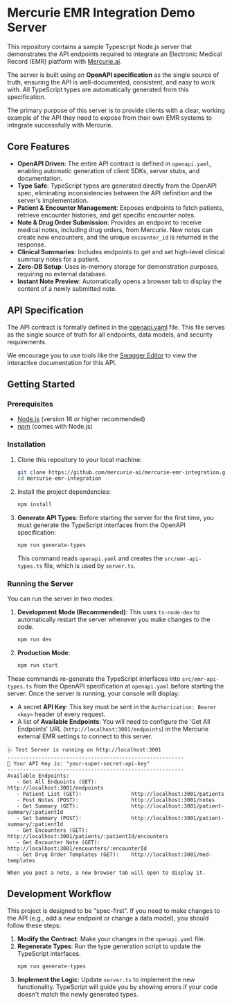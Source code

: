 # Mercurie EMR Integration Demo Server

This repository contains a sample Typescript Node.js server that demonstrates the API endpoints required to integrate an Electronic Medical Record (EMR) platform with [Mercurie.ai](https://www.mercurie.ai).

The server is built using an **OpenAPI specification** as the single source of truth, ensuring the API is well-documented, consistent, and easy to work with. All TypeScript types are automatically generated from this specification.

The primary purpose of this server is to provide clients with a clear, working example of the API they need to expose from their own EMR systems to integrate successfully with Mercurie.

## Core Features

*   **OpenAPI Driven**: The entire API contract is defined in `openapi.yaml`, enabling automatic generation of client SDKs, server stubs, and documentation.
*   **Type Safe**: TypeScript types are generated directly from the OpenAPI spec, eliminating inconsistencies between the API definition and the server's implementation.
*   **Patient & Encounter Management**: Exposes endpoints to fetch patients, retrieve encounter histories, and get specific encounter notes.
*   **Note & Drug Order Submission**: Provides an endpoint to receive medical notes, including drug orders, from Mercurie. New notes can create new encounters, and the unique `encounter_id` is returned in the response.
*   **Clinical Summaries**: Includes endpoints to get and set high-level clinical summary notes for a patient.
*   **Zero-DB Setup**: Uses in-memory storage for demonstration purposes, requiring no external database.
*   **Instant Note Preview**: Automatically opens a browser tab to display the content of a newly submitted note.

## API Specification

The API contract is formally defined in the [openapi.yaml](./openapi.yaml) file. This file serves as the single source of truth for all endpoints, data models, and security requirements.

We encourage you to use tools like the [Swagger Editor](https://editor-next.swagger.io/) to view the interactive documentation for this API.

## Getting Started

### Prerequisites

*   [Node.js](https://nodejs.org/) (version 16 or higher recommended)
*   [npm](https://www.npmjs.com/) (comes with Node.js)

### Installation

1.  Clone this repository to your local machine:
    ```bash
    git clone https://github.com/mercurie-ai/mercurie-emr-integration.git
    cd mercurie-emr-integration
    ```

2.  Install the project dependencies:
    ```bash
    npm install
    ```

3.  **Generate API Types**: Before starting the server for the first time, you must generate the TypeScript interfaces from the OpenAPI specification:
    ```bash
    npm run generate-types
    ```
    This command reads `openapi.yaml` and creates the `src/emr-api-types.ts` file, which is used by `server.ts`.

### Running the Server

You can run the server in two modes:

1.  **Development Mode (Recommended)**: This uses `ts-node-dev` to automatically restart the server whenever you make changes to the code.
    ```bash
    npm run dev
    ```

2.  **Production Mode**:
    ```bash
    npm run start
    ```

These commands re-generate the TypeScript interfaces into `src/emr-api-types.ts` from the OpenAPI specification at `openapi.yaml` before starting the server. Once the server is running, your console will display:
- A secret **API Key**: This key must be sent in the `Authorization: Bearer <key>` header of every request.
- A list of **Available Endpoints**: You will need to configure the 'Get All Endpoints' URL (`http://localhost:3001/endpoints`) in the Mercurie external EMR settings to connect to this server.

```
🩺 Test Server is running on http://localhost:3001
---------------------------------------------------------
🔑 Your API Key is: "your-super-secret-api-key"
---------------------------------------------------------
Available Endpoints:
   - Get All Endpoints (GET):           http://localhost:3001/endpoints
   - Patient List (GET):                http://localhost:3001/patients
   - Post Notes (POST):                 http://localhost:3001/notes
   - Get Summary (GET):                 http://localhost:3001/patient-summary/:patientId
   - Set Summary (POST):                http://localhost:3001/patient-summary/:patientId
   - Get Encounters (GET):              http://localhost:3001/patients/:patientId/encounters
   - Get Encounter Note (GET):          http://localhost:3001/encounters/:encounterId
   - Get Drug Order Templates (GET):    http://localhost:3001/med-templates

When you post a note, a new browser tab will open to display it.
```

## Development Workflow

This project is designed to be "spec-first". If you need to make changes to the API (e.g., add a new endpoint or change a data model), you should follow these steps:

1.  **Modify the Contract**: Make your changes in the `openapi.yaml` file.
2.  **Regenerate Types**: Run the type generation script to update the TypeScript interfaces.
    ```bash
    npm run generate-types
    ```
3.  **Implement the Logic**: Update `server.ts` to implement the new functionality. TypeScript will guide you by showing errors if your code doesn't match the newly generated types.
